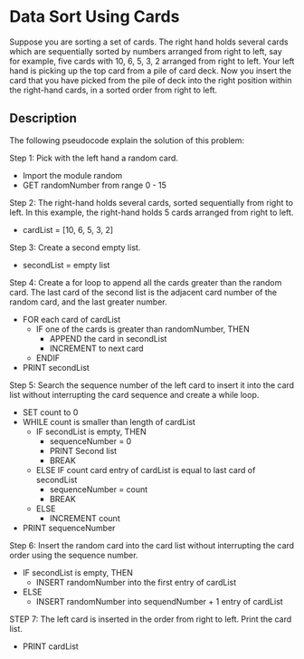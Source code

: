 # Data Sort Using Cards

Suppose you are sorting a set of cards. The right hand holds several cards which are sequentially sorted by numbers arranged from right to left, say for example, five cards with 10, 6, 5, 3, 2 arranged from right to left. Your left hand is picking up the top card from a pile of card deck. Now you insert the card that you have picked from the pile of deck into the right position within the right-hand cards, in a sorted order from right to left.

## Description

The following pseudocode explain the solution of this problem:

Step 1: Pick with the left hand a random card.

- Import the module random
- GET randomNumber from range 0 - 15

Step 2: The right-hand holds several cards, sorted sequentially from right to left. In this example, the right-hand holds 5 cards arranged from right to left.

- cardList = [10, 6, 5, 3, 2]

Step 3: Create a second empty list.

- secondList = empty list

Step 4: Create a for loop to append all the cards greater than the random card. The last card of the second list is the adjacent card number of the random card, and the last greater number.

- FOR each card of cardList
    - IF one of the cards is greater than randomNumber, THEN
        - APPEND the card in secondList
        - INCREMENT to next card
    - ENDIF
- PRINT secondList

Step 5: Search the sequence number of the left card to insert it into the card list without interrupting the card sequence and create a while loop.

- SET count to 0
- WHILE count is smaller than length of cardList
    - IF secondList is empty, THEN
        - sequenceNumber = 0
        - PRINT Second list
        - BREAK
    - ELSE IF count card entry of cardList is equal to last card of secondList
        - sequenceNumber = count
        - BREAK
    - ELSE
        - INCREMENT count
- PRINT sequenceNumber

Step 6: Insert the random card into the card list without interrupting the card order using the sequence number.

- IF secondList is empty, THEN
    - INSERT randomNumber into the first entry of cardList
- ELSE
    - INSERT randomNumber into sequendNumber + 1 entry of cardList

STEP 7: The left card is inserted in the order from right to left. Print the card list.

- PRINT cardList
